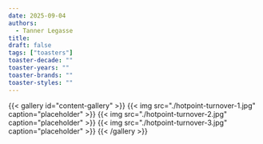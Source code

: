 ```yaml
---
date: 2025-09-04
authors:
  - Tanner Legasse
title: 
draft: false
tags: ["toasters"]
toaster-decade: ""
toaster-years: ""
toaster-brands: ""
toaster-styles: ""
---
```

{{< gallery id="content-gallery" >}}
  {{< img src="./hotpoint-turnover-1.jpg" caption="placeholder" >}}
  {{< img src="./hotpoint-turnover-2.jpg" caption="placeholder" >}}
  {{< img src="./hotpoint-turnover-3.jpg" caption="placeholder" >}}
{{< /gallery >}}
